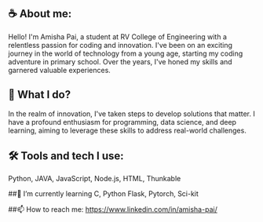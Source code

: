 ## ☕️ About me:
Hello! I'm Amisha Pai, a student at RV College of Engineering with a relentless passion for coding and innovation. I've been on an exciting journey in the world of technology from a young age, starting my coding adventure in primary school. Over the years, I've honed my skills and garnered valuable experiences. 

## 🔭 What I do?
In the realm of innovation, I've taken steps to develop solutions that matter. I have a profound enthusiasm for programming, data science, and deep learning, aiming to leverage these skills to address real-world challenges.

## 🛠️ Tools and tech I use:
Python, JAVA, JavaScript, Node.js, HTML, Thunkable

##🌱 I’m currently learning
C, Python Flask, Pytorch, Sci-kit 

##📫 How to reach me:
https://www.linkedin.com/in/amisha-pai/
